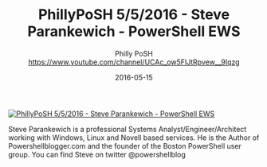 ﻿---
title: PhillyPoSH 5/5/2016 - Steve Parankewich - PowerShell EWS
date: 2016-05-15
tags: Philadelphia, Pennsylvania, English, UserGroup, PhillyPosh
author: Philly PoSH https://www.youtube.com/channel/UCAc_ow5FIJtRpvew__9Iqzg
---

[![PhillyPoSH 5/5/2016 - Steve Parankewich - PowerShell EWS](https://i1.ytimg.com/vi/xybG-BBvQ9M/hqdefault.jpg "PhillyPoSH 5/5/2016 - Steve Parankewich - PowerShell EWS")](https://www.youtube.com/watch?v=xybG-BBvQ9M)

Steve Parankewich is a professional Systems Analyst/Engineer/Architect working with Windows, Linux and Novell based services. He is the Author of Powershellblogger.com and the founder of the Boston PowerShell user group. You can find Steve on twitter @powershellblog
